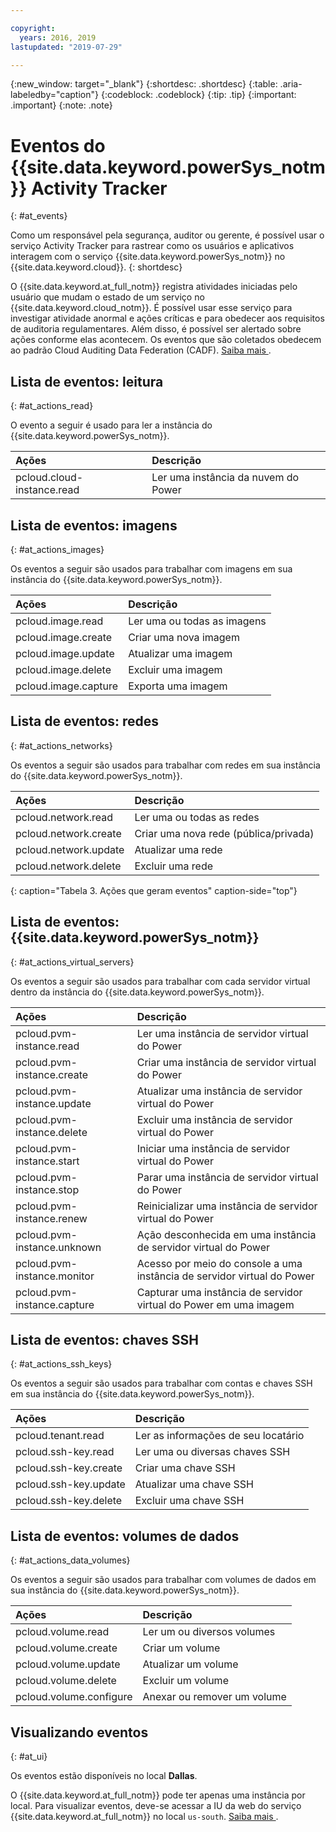 ```yaml
---

copyright:
  years: 2016, 2019
lastupdated: "2019-07-29"

---
```


{:new_window: target="_blank"}
{:shortdesc: .shortdesc}
{:table: .aria-labeledby="caption"}
{:codeblock: .codeblock}
{:tip: .tip}
{:important: .important}
{:note: .note}

# Eventos do {{site.data.keyword.powerSys_notm}} Activity Tracker
{: #at_events}

Como um responsável pela segurança, auditor ou gerente, é possível usar o serviço Activity Tracker para rastrear como os usuários e aplicativos interagem com o serviço {{site.data.keyword.powerSys_notm}} no {{site.data.keyword.cloud}}.
{: shortdesc}

O {{site.data.keyword.at_full_notm}} registra atividades iniciadas pelo usuário que mudam o estado de um serviço no {{site.data.keyword.cloud_notm}}. É possível usar esse serviço para investigar atividade anormal e ações críticas e para obedecer aos requisitos de auditoria regulamentares. Além disso, é possível ser alertado sobre ações conforme elas acontecem. Os eventos que são coletados obedecem ao padrão Cloud Auditing Data Federation (CADF). [ Saiba mais ](/docs/services/Activity-Tracker-with-LogDNA?topic=logdnaat-getting-started#getting-started).

## Lista de eventos: leitura
{: #at_actions_read}

O evento a seguir é usado para ler a instância do {{site.data.keyword.powerSys_notm}}.

| Ações                     | Descrição                     |
|:---------------------------|:--------------------------------|
| pcloud.cloud-instance.read | Ler uma instância da nuvem do Power     |


## Lista de eventos: imagens
{: #at_actions_images}

Os eventos a seguir são usados para trabalhar com imagens em sua instância do {{site.data.keyword.powerSys_notm}}.

| Ações                     | Descrição                     |
|:---------------------------|:--------------------------------|
| pcloud.image.read          | Ler uma ou todas as imagens     |
| pcloud.image.create        | Criar uma nova imagem              |
| pcloud.image.update        | Atualizar uma imagem                 |
| pcloud.image.delete        | Excluir uma imagem                 |
| pcloud.image.capture       | Exporta uma imagem                |


## Lista de eventos: redes
{: #at_actions_networks}

Os eventos a seguir são usados para trabalhar com redes em sua instância do {{site.data.keyword.powerSys_notm}}.

| Ações                     | Descrição                           |
|:---------------------------|:--------------------------------------|
| pcloud.network.read        | Ler uma ou todas as redes        |
| pcloud.network.create      | Criar uma nova rede (pública/privada) |
| pcloud.network.update      | Atualizar uma rede                      |
| pcloud.network.delete      | Excluir uma rede                      |
{: caption="Tabela 3. Ações que geram eventos" caption-side="top"}

## Lista de eventos: {{site.data.keyword.powerSys_notm}}
{: #at_actions_virtual_servers}

Os eventos a seguir são usados para trabalhar com cada servidor virtual dentro da instância do {{site.data.keyword.powerSys_notm}}.

| Ações                        | Descrição                          |
|:------------------------------|:-------------------------------------|
| pcloud.pvm-instance.read      | Ler uma instância de servidor virtual do Power                  |
| pcloud.pvm-instance.create    | Criar uma instância de servidor virtual do Power                |
| pcloud.pvm-instance.update    | Atualizar uma instância de servidor virtual do Power                |
| pcloud.pvm-instance.delete    | Excluir uma instância de servidor virtual do Power                |
| pcloud.pvm-instance.start     | Iniciar uma instância de servidor virtual do Power                 |
| pcloud.pvm-instance.stop      | Parar uma instância de servidor virtual do Power                  |
| pcloud.pvm-instance.renew     | Reinicializar uma instância de servidor virtual do Power                |
| pcloud.pvm-instance.unknown   | Ação desconhecida em uma instância de servidor virtual do Power     |
| pcloud.pvm-instance.monitor   | Acesso por meio do console a uma instância de servidor virtual do Power     |
| pcloud.pvm-instance.capture   | Capturar uma instância de servidor virtual do Power em uma imagem |

## Lista de eventos: chaves SSH
{: #at_actions_ssh_keys}

Os eventos a seguir são usados para trabalhar com contas e chaves SSH em sua instância do {{site.data.keyword.powerSys_notm}}.

| Ações                   | Descrição                 |
|:-------------------------|:----------------------------|
| pcloud.tenant.read       | Ler as informações de seu locatário       |
| pcloud.ssh-key.read      | Ler uma ou diversas chaves SSH   |
| pcloud.ssh-key.create    | Criar uma chave SSH            |
| pcloud.ssh-key.update    | Atualizar uma chave SSH           |
| pcloud.ssh-key.delete    | Excluir uma chave SSH           |

## Lista de eventos: volumes de dados
{: #at_actions_data_volumes}

Os eventos a seguir são usados para trabalhar com volumes de dados em sua instância do {{site.data.keyword.powerSys_notm}}.

| Ações                   | Descrição                 |
|:-------------------------|:----------------------------|
| pcloud.volume.read       | Ler um ou diversos volumes    |
| pcloud.volume.create     | Criar um volume            |
| pcloud.volume.update     | Atualizar um volume            |
| pcloud.volume.delete     | Excluir um volume            |
| pcloud.volume.configure  | Anexar ou remover um volume   |

## Visualizando eventos
{: #at_ui}

Os eventos estão disponíveis no local **Dallas**.

O {{site.data.keyword.at_full_notm}} pode ter apenas uma instância por local. Para visualizar eventos, deve-se acessar a IU da web do serviço {{site.data.keyword.at_full_notm}} no local `us-south`. [ Saiba mais ](/docs/services/Activity-Tracker-with-LogDNA?topic=logdnaat-launch#launch_step2).

